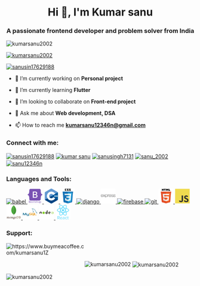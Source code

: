 <h1 align="center">Hi 👋, I'm Kumar sanu</h1>
<h3 align="center">A passionate frontend developer and problem solver from India</h3>

<p align="left"> <img src="https://komarev.com/ghpvc/?username=kumarsanu2002&label=Profile%20views&color=0e75b6&style=flat" alt="kumarsanu2002" /> </p>

<p align="left"> <a href="https://github.com/ryo-ma/github-profile-trophy"><img src="https://github-profile-trophy.vercel.app/?username=kumarsanu2002" alt="kumarsanu2002" /></a> </p>

<p align="left"> <a href="https://twitter.com/sanusin17629188" target="blank"><img src="https://img.shields.io/twitter/follow/sanusin17629188?logo=twitter&style=for-the-badge" alt="sanusin17629188" /></a> </p>

- 🔭 I’m currently working on **Personal project**

- 🌱 I’m currently learning **Flutter**

- 👯 I’m looking to collaborate on **Front-end project**

- 💬 Ask me about **Web development, DSA**

- 📫 How to reach me **kumarsanu12346n@gmail.com**

<h3 align="left">Connect with me:</h3>
<p align="left">
<a href="https://twitter.com/sanusin17629188" target="blank"><img align="center" src="https://raw.githubusercontent.com/rahuldkjain/github-profile-readme-generator/master/src/images/icons/Social/twitter.svg" alt="sanusin17629188" height="30" width="40" /></a>
<a href="https://linkedin.com/in/kumar sanu" target="blank"><img align="center" src="https://raw.githubusercontent.com/rahuldkjain/github-profile-readme-generator/master/src/images/icons/Social/linked-in-alt.svg" alt="kumar sanu" height="30" width="40" /></a>
<a href="https://instagram.com/sanusingh7131" target="blank"><img align="center" src="https://raw.githubusercontent.com/rahuldkjain/github-profile-readme-generator/master/src/images/icons/Social/instagram.svg" alt="sanusingh7131" height="30" width="40" /></a>
<a href="https://www.codechef.com/users/sanu_2002" target="blank"><img align="center" src="https://cdn.jsdelivr.net/npm/simple-icons@3.1.0/icons/codechef.svg" alt="sanu_2002" height="30" width="40" /></a>
<a href="https://www.leetcode.com/sanu12346n" target="blank"><img align="center" src="https://raw.githubusercontent.com/rahuldkjain/github-profile-readme-generator/master/src/images/icons/Social/leet-code.svg" alt="sanu12346n" height="30" width="40" /></a>
</p>

<h3 align="left">Languages and Tools:</h3>
<p align="left"> <a href="https://babeljs.io/" target="_blank" rel="noreferrer"> <img src="https://www.vectorlogo.zone/logos/babeljs/babeljs-icon.svg" alt="babel" width="40" height="40"/> </a> <a href="https://getbootstrap.com" target="_blank" rel="noreferrer"> <img src="https://raw.githubusercontent.com/devicons/devicon/master/icons/bootstrap/bootstrap-plain-wordmark.svg" alt="bootstrap" width="40" height="40"/> </a> <a href="https://www.w3schools.com/cpp/" target="_blank" rel="noreferrer"> <img src="https://raw.githubusercontent.com/devicons/devicon/master/icons/cplusplus/cplusplus-original.svg" alt="cplusplus" width="40" height="40"/> </a> <a href="https://www.w3schools.com/css/" target="_blank" rel="noreferrer"> <img src="https://raw.githubusercontent.com/devicons/devicon/master/icons/css3/css3-original-wordmark.svg" alt="css3" width="40" height="40"/> </a> <a href="https://www.djangoproject.com/" target="_blank" rel="noreferrer"> <img src="https://cdn.worldvectorlogo.com/logos/django.svg" alt="django" width="40" height="40"/> </a> <a href="https://expressjs.com" target="_blank" rel="noreferrer"> <img src="https://raw.githubusercontent.com/devicons/devicon/master/icons/express/express-original-wordmark.svg" alt="express" width="40" height="40"/> </a> <a href="https://firebase.google.com/" target="_blank" rel="noreferrer"> <img src="https://www.vectorlogo.zone/logos/firebase/firebase-icon.svg" alt="firebase" width="40" height="40"/> </a> <a href="https://git-scm.com/" target="_blank" rel="noreferrer"> <img src="https://www.vectorlogo.zone/logos/git-scm/git-scm-icon.svg" alt="git" width="40" height="40"/> </a> <a href="https://www.w3.org/html/" target="_blank" rel="noreferrer"> <img src="https://raw.githubusercontent.com/devicons/devicon/master/icons/html5/html5-original-wordmark.svg" alt="html5" width="40" height="40"/> </a> <a href="https://developer.mozilla.org/en-US/docs/Web/JavaScript" target="_blank" rel="noreferrer"> <img src="https://raw.githubusercontent.com/devicons/devicon/master/icons/javascript/javascript-original.svg" alt="javascript" width="40" height="40"/> </a> <a href="https://www.mongodb.com/" target="_blank" rel="noreferrer"> <img src="https://raw.githubusercontent.com/devicons/devicon/master/icons/mongodb/mongodb-original-wordmark.svg" alt="mongodb" width="40" height="40"/> </a> <a href="https://www.mysql.com/" target="_blank" rel="noreferrer"> <img src="https://raw.githubusercontent.com/devicons/devicon/master/icons/mysql/mysql-original-wordmark.svg" alt="mysql" width="40" height="40"/> </a> <a href="https://nodejs.org" target="_blank" rel="noreferrer"> <img src="https://raw.githubusercontent.com/devicons/devicon/master/icons/nodejs/nodejs-original-wordmark.svg" alt="nodejs" width="40" height="40"/> </a> <a href="https://reactjs.org/" target="_blank" rel="noreferrer"> <img src="https://raw.githubusercontent.com/devicons/devicon/master/icons/react/react-original-wordmark.svg" alt="react" width="40" height="40"/> </a> </p>

<h3 align="left">Support:</h3>
<p><a href="https://www.buymeacoffee.com/https://www.buymeacoffee.com/kumarsanu1Z"> <img align="left" src="https://cdn.buymeacoffee.com/buttons/v2/default-yellow.png" height="50" width="210" alt="https://www.buymeacoffee.com/kumarsanu1Z" /></a></p><br><br>

<p><img align="left" src="https://github-readme-stats.vercel.app/api/top-langs?username=kumarsanu2002&show_icons=true&locale=en&layout=compact" alt="kumarsanu2002" /></p>

<p>&nbsp;<img align="center" src="https://github-readme-stats.vercel.app/api?username=kumarsanu2002&show_icons=true&locale=en" alt="kumarsanu2002" /></p>

<p><img align="center" src="https://github-readme-streak-stats.herokuapp.com/?user=kumarsanu2002&" alt="kumarsanu2002" /></p>
